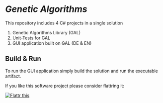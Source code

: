 # _Genetic Algorithms_
This repository includes 4 C# projects in a single solution

1. Genetic Algorithms Library (GAL)
2. Unit-Tests for GAL
3. GUI application built on GAL (DE & EN)

## Build & Run
To run the GUI application simply build the solution and run the executable artifact.



If you like this software project please consider flattring it:

[![Flattr this](http://api.flattr.com/button/button-compact-static-100x17.png)](https://flattr.com/thing/42363/Lunar-Lander-Genetic-Algorithms-in-C)
